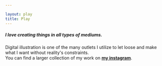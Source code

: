 ```yaml
---

layout: play
title: Play
---
```


##### I love creating things in all types of mediums.
Digital illustration is one of the many outlets I utilize to let loose and make what I want without reality's constraints.
<br>
You can find a larger collection of my work on **[my instagram](https://instagram.com/shur.png/)**.
